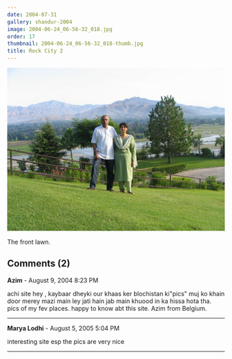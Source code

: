 ```yaml
---
date: 2004-07-31
gallery: shandur-2004
image: 2004-06-24_06-56-32_018.jpg
order: 17
thumbnail: 2004-06-24_06-56-32_018-thumb.jpg
title: Rock City 2
---
```


![Rock City 2](./2004-06-24_06-56-32_018.jpg)

The front lawn.

<div id="comments">

## Comments (2)

**Azim** - August  9, 2004  8:23 PM

achi site hey , kaybaar dheyki our khaas ker blochistan ki"pics" muj ko khain door merey mazi main ley jati hain jab main khuood in ka hissa hota tha. pics of my fev places.
happy to know abt this site.
Azim from Belgium.

---

**Marya Lodhi** - August  5, 2005  5:04 PM

interesting site esp the pics are very nice

---

</div>